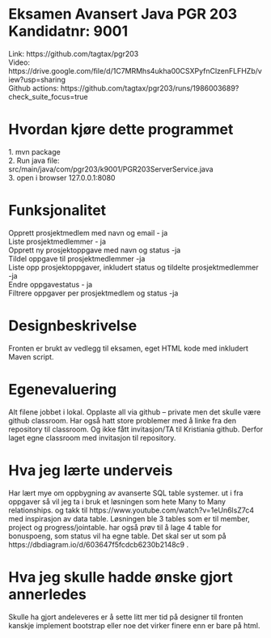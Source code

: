 <h1>Eksamen Avansert Java PGR 203 Kandidatnr: 9001</h1>
Link: https://github.com/tagtax/pgr203
<br> Video: https://drive.google.com/file/d/1C7MRMhs4ukha00CSXPyfnClzenFLFHZb/view?usp=sharing
<br> Github actions: https://github.com/tagtax/pgr203/runs/1986003689?check_suite_focus=true

<h1>Hvordan kjøre dette programmet</h1>
1. mvn package <br>
2. Run java file:  src/main/java/com/pgr203/k9001/PGR203ServerService.java <br>
3. open i browser 127.0.0.1:8080 <br>

<h1>Funksjonalitet</h1>
Opprett prosjektmedlem med navn og email - ja <br>
Liste prosjektmedlemmer - ja <br>
Opprett ny prosjektoppgave med navn og status -ja <br>
Tildel oppgave til prosjektmedlemmer -ja <br>
Liste opp prosjektoppgaver, inkludert status og tildelte prosjektmedlemmer -ja <br>
Endre oppgavestatus - ja <br>
Filtrere oppgaver per prosjektmedlem og status -ja <br>

<h1>Designbeskrivelse</h1>
Fronten er brukt av vedlegg til eksamen, eget HTML kode med inkludert Maven script. 

<h1>Egenevaluering</h1>
Alt filene jobbet i lokal. Opplaste all via github – private men det skulle være github classroom.
Har også hatt store problemer med å linke fra den repository til classroom. Og ikke fått invitasjon/TA til Kristiania github. Derfor laget egne classroom med invitasjon til repository.

<h1>Hva jeg lærte underveis</h1>
Har lært mye om oppbygning av avanserte SQL table systemer. 
ut i fra oppgaver så vil jeg ta i bruk et løsningen som hete Many to Many relationships.
og takk til https://www.youtube.com/watch?v=1eUn6lsZ7c4 med inspirasjon av data table.
Løsningen ble 3 tables som er til member, project og progress/jointable.
har også prøv til å lage 4 table for bonuspoeng, som status vil ha egne table. Det skal ser ut som på https://dbdiagram.io/d/603647f5fcdcb6230b2148c9 .

<h1>Hva jeg skulle hadde ønske gjort annerledes</h1>
Skulle ha gjort andeleveres er å sette litt mer tid på designer til fronten kanskje implement bootstrap eller noe det virker finere enn er bare på html. 
